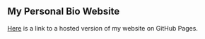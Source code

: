 ## My Personal Bio Website

<a href="http://example.com/" target="_blank">Here</a> is a link to a hosted version of my website on GitHub Pages.
